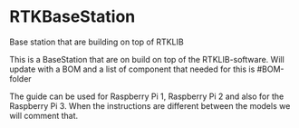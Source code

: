 # RTKBaseStation
Base station that are building on top of RTKLIB

This is a BaseStation that are on build on top of the RTKLIB-software. 
Will update with a BOM and a list of component that needed for this is #BOM-folder

The guide can be used for Raspberry Pi 1, Raspberry Pi 2 and also for the Raspberry Pi 3. When the instructions are different between the models we will comment that. 
